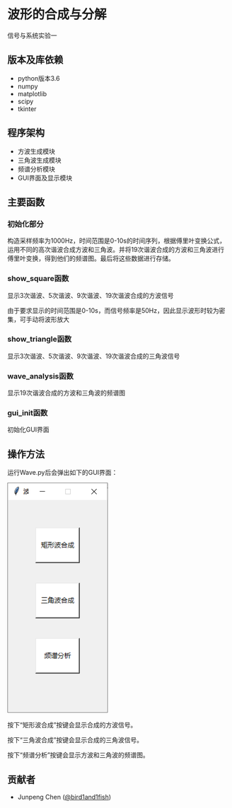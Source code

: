 # 波形的合成与分解
信号与系统实验一

## 版本及库依赖
- python版本3.6
- numpy
- matplotlib
- scipy
- tkinter

## 程序架构
- 方波生成模块
- 三角波生成模块
- 频谱分析模块
- GUI界面及显示模块

## 主要函数
### 初始化部分
构造采样频率为1000Hz，时间范围是0-10s的时间序列，根据傅里叶变换公式，运用不同的高次谐波合成方波和三角波。并将19次谐波合成的方波和三角波进行傅里叶变换，得到他们的频谱图。最后将这些数据进行存储。

### show_square函数
显示3次谐波、5次谐波、9次谐波、19次谐波合成的方波信号

由于要求显示的时间范围是0-10s，而信号频率是50Hz，因此显示波形时较为密集，可手动将波形放大

### show_triangle函数
显示3次谐波、5次谐波、9次谐波、19次谐波合成的三角波信号

### wave_analysis函数
显示19次谐波合成的方波和三角波的频谱图

### gui_init函数
初始化GUI界面

## 操作方法
运行Wave.py后会弹出如下的GUI界面：

![GUI](./img/GUI.png)

按下“矩形波合成”按键会显示合成的方波信号。

按下“三角波合成”按键会显示合成的三角波信号。

按下“频谱分析”按键会显示方波和三角波的频谱图。

## 贡献者
- Junpeng Chen ([@bird1and1fish](https://github.com/bird1and1fish))
